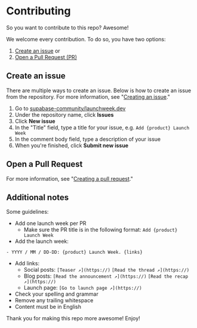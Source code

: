 # Contributing

So you want to contribute to this repo? Awesome!

We welcome every contribution. To do so, you have two options:

1. [Create an issue](#create-an-issue) or
2. [Open a Pull Request (PR)](#open-a-pull-request)

## Create an issue

There are multiple ways to create an issue. Below is how to create an issue from the repository. For more information, see "[Creating an issue](https://docs.github.com/en/issues/tracking-your-work-with-issues/creating-an-issue)."

1. Go to [supabase-community/launchweek.dev](https://github.com/supabase-community/launchweek.dev)
2. Under the repository name, click **Issues**
3. Click **New issue**
4. In the "Title" field, type a title for your issue, e.g. `Add {product} Launch Week`
6. In the comment body field, type a description of your issue
7. When you're finished, click **Submit new issue**

## Open a Pull Request

For more information, see "[Creating a pull request](https://docs.github.com/en/pull-requests/collaborating-with-pull-requests/proposing-changes-to-your-work-with-pull-requests/creating-a-pull-request)."

## Additional notes

Some guidelines:

- Add one launch week per PR
  - Make sure the PR title is in the following format: `Add {product} Launch Week`
- Add the launch week:
```
- YYYY / MM / DD-DD: {product} Launch Week. {links}
```
- Add links:
  - Social posts:
    `[Teaser ↗︎](https://)`
    `[Read the thread ↗︎](https://)`
  - Blog posts:
    `[Read the announcement ↗︎](https://)`
    `[Read the recap ↗︎](https://)`
  - Launch page:
    `[Go to launch page ↗︎](https://)` 
- Check your spelling and grammar
- Remove any trailing whitespace
- Content must be in English

Thank you for making this repo more awesome! Enjoy!
